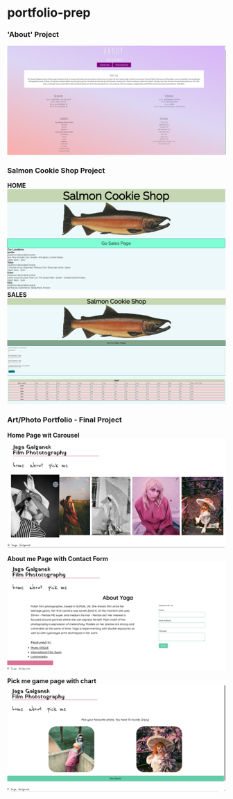 # portfolio-prep

### 'About' Project

![About](/images/about.png)  

### Salmon Cookie Shop Project  

**HOME**  
![Salmon - HOME](<images/salmon home.png>)  
**SALES**  
![Alt text](<images/salmon sales.png>)  

### Art/Photo Portfolio - Final Project  

**Home Page wit Carousel**  
![Home Page wit Carousel](<images/photo portfolio 1.png>)  

**About me Page with Contact Form**  
![About me Page with Contact Form](<images/photo portfolio 2.png>)  

**Pick me game page with chart**  
![Pick me game page with chart](<images/photo portfolio 3.png>)